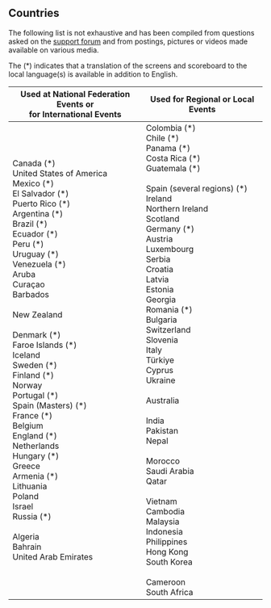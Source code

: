 ## Countries

The following list is not exhaustive and has been compiled from questions asked on the [support forum](https://groups.google.com/g/owlcms) and from postings, pictures or videos made available on various media.

The (\*) indicates that a translation of the screens and scoreboard to the local language(s) is available in addition to English.

| Used at National Federation Events or<br/>for International Events | Used for Regional or Local Events                            |
| ------------------------------------------------------------ | ------------------------------------------------------------ |
| Canada (\*)<br/>United States of America<br />Mexico (\*)<br/>El Salvador (\*)<br/>Puerto Rico (\*)<br/>Argentina (\*)<br/>Brazil (\*)<br/>Ecuador (\*)<br/>Peru (\*)<br/>Uruguay (\*)<br/>Venezuela (\*)<br/>Aruba<br />Curaçao<br/>Barbados<br /><br/>New Zealand<br/><br/>Denmark (\*)<br/>Faroe Islands (\*)<br/>Iceland<br/>Sweden (\*)<br/>Finland (*)<br/>Norway<br />Portugal (\*)<br/>Spain (Masters) (\*)<br/>France (\*)<br/>Belgium<br />England (\*)<br/>Netherlands<br/>Hungary (\*)<br/>Greece<br />Armenia (\*)<br/>Lithuania<br/>Poland<br/>Israel<br/>Russia (\*)<br/><br/>Algeria<br/>Bahrain<br />United Arab Emirates | Colombia (\*)<br />Chile (\*)<br />Panama (\*)<br />Costa Rica (\*)<br />Guatemala (*)<br /><br />Spain (several regions) (\*)<br/>Ireland<br/>Northern Ireland<br />Scotland<br/>Germany (\*)<br/>Austria<br />Luxembourg<br />Serbia<br />Croatia<br />Latvia<br />Estonia<br />Georgia<br />Romania (\*)<br />Bulgaria<br />Switzerland<br />Slovenia<br />Italy<br />Türkiye<br />Cyprus<br />Ukraine<br /><br />Australia<br/><br />India<br />Pakistan<br />Nepal<br /><br />Morocco<br />Saudi Arabia<br />Qatar<br /><br />Vietnam<br />Cambodia<br />Malaysia<br />Indonesia<br />Philippines<br />Hong Kong<br />South Korea<br /><br />Cameroon<br />South Africa<br/> |
